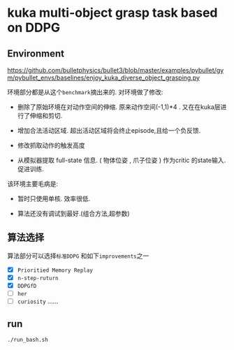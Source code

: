 kuka multi-object grasp task based on DDPG
====  
## Environment  

https://github.com/bulletphysics/bullet3/blob/master/examples/pybullet/gym/pybullet_envs/baselines/enjoy_kuka_diverse_object_grasping.py

环境部分都是从这个`benchmark`摘出来的.
对环境做了修改:
* 删除了原始环境在对动作空间的伸缩. 原来动作空间(-1,1)*4 . 又在在kuka层进行了伸缩和剪切.

* 增加合法活动区域. 超出活动区域将会终止episode,且给一个负反馈.

* 修改抓取动作的触发高度

* 从模拟器提取 full-state 信息. ( 物体位姿 , 爪子位姿 ) 作为critic 的state输入. 促进训练.

该环境主要毛病是:
* 暂时只使用单核. 效率很低.

* 算法还没有调试到最好.(组合方法,超参数)

## 算法选择
算法部分可以选择`标准DDPG` 和如下`improvements`之一
- [x] `Prioritied Memory Replay `
- [x] `n-step-ruturn`
- [x] `DDPGfD`
- [ ] `her`
- [ ] `curiosity`
......

## run
`./run_bash.sh`
